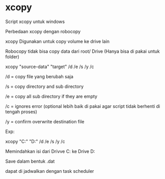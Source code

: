 # xcopy
Script xcopy untuk windows

Perbedaan xcopy dengan robocopy

xcopy Digunakan untuk copy volume ke drive lain

Robocopy tidak bisa copy data dari root/ Drive (Hanya bisa di pakai untuk folder)

xcopy "source-data" "target" /d /e /s /y /c

/d = copy file yang berubah saja

/s = copy directory and sub directory

/e = copy all sub directory if they are empty 

/c = ignores error (optional lebih baik di pakai agar script tidak berhenti di tengah proses)

/y = confirm overwrite destination file

Exp:


xcopy "C:\" "D:\" /d /e /s /y /c


Memindahkan isi dari Drivve C: ke Drive D:

Save dalam bentuk .dat

dapat di jadwalkan dengan task scheduler

